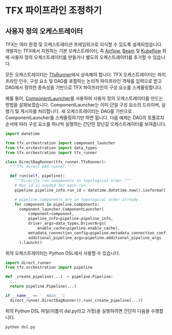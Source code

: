 # TFX 파이프라인 조정하기

## 사용자 정의 오케스트레이터

TFX는 여러 환경 및 오케스트레이션 프레임워크로 이식할 수 있도록 설계되었습니다. 개발자는 TFX에서 지원하는 기본 오케스트레이터, 즉 [Airflow](airflow.md), [Beam](beam_orchestrator.md) 및 [Kubeflow](kubeflow.md) 외에 사용자 정의 오케스트레이터를 만들거나 별도의 오케스트레이터를 추가할 수 있습니다.

모든 오케스트레이터는 [TfxRunner](https://github.com/tensorflow/tfx/blob/master/tfx/orchestration/tfx_runner.py)에서 상속해야 합니다. TFX 오케스트레이터는 파이프라인 인수, 구성 요소 및 DAG를 포함하는 논리적 파이프라인 객체를 입력으로 받고 DAG에서 정의한 종속성을 기반으로 TFX 파이프라인의 구성 요소를 스케줄링합니다.

예를 들어, [ComponentLauncher](https://github.com/tensorflow/tfx/blob/master/tfx/orchestration/component_launcher.py)를 사용하여 사용자 정의 오케스트레이터를 만드는 방법을 살펴보겠습니다. ComponentLauncher는 이미 단일 구성 요소의 드라이버, 실행기 및 게시자를 처리합니다. 새 오케스트레이터는 DAG를 기반으로 ComponentLauncher를 스케줄링하기만 하면 됩니다. 다음 예제는 DAG의 토폴로지 순서에 따라 구성 요소를 하나씩 실행하는 간단한 장난감 오케스트레이터를 보여줍니다.

```python
import datetime

from tfx.orchestration import component_launcher
from tfx.orchestration import data_types
from tfx.orchestration import tfx_runner

class DirectDagRunner(tfx_runner.TfxRunner):
  """Tfx direct DAG runner."""

  def run(self, pipeline):
    """Directly run components in topological order."""
    # Run id is needed for each run.
    pipeline.pipeline_info.run_id = datetime.datetime.now().isoformat()

    # pipeline.components are in topological order already.
    for component in pipeline.components:
      component_launcher.ComponentLauncher(
          component=component,
          pipeline_info=pipeline.pipeline_info,
          driver_args=data_types.DriverArgs(
              enable_cache=pipeline.enable_cache),
          metadata_connection_config=pipeline.metadata_connection_config,
          additional_pipeline_args=pipeline.additional_pipeline_args
      ).launch()
```

위의 오케스트레이터는 Python DSL에서 사용할 수 있습니다.

```python
import direct_runner
from tfx.orchestration import pipeline

def _create_pipeline(...) -> pipeline.Pipeline:
  ...
  return pipeline.Pipeline(...)

if __name__ == '__main__':
  direct_runner.DirectDagRunner().run(_create_pipeline(...))
```

위의 Python DSL 파일(이름이 dsl.py라고 가정)을 실행하려면 간단히 다음을 수행합니다.

```bash
python dsl.py
```
